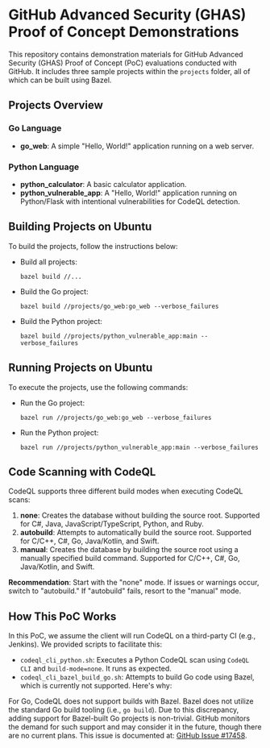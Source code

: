# GitHub Advanced Security (GHAS) Proof of Concept Demonstrations

This repository contains demonstration materials for GitHub Advanced Security (GHAS) Proof of Concept (PoC) evaluations conducted with GitHub. 
It includes three sample projects within the `projects` folder, all of which can be built using Bazel.

## Projects Overview

### Go Language
- **go_web**: A simple "Hello, World!" application running on a web server.

### Python Language
- **python_calculator**: A basic calculator application.
- **python_vulnerable_app**: A "Hello, World!" application running on Python/Flask with intentional vulnerabilities for CodeQL detection.

## Building Projects on Ubuntu

To build the projects, follow the instructions below:

- Build all projects:
  ```
  bazel build //...
  ```

- Build the Go project:
  ```
  bazel build //projects/go_web:go_web --verbose_failures
  ```

- Build the Python project:
  ```
  bazel build //projects/python_vulnerable_app:main --verbose_failures
  ```

## Running Projects on Ubuntu

To execute the projects, use the following commands:

- Run the Go project:
  ```
  bazel run //projects/go_web:go_web --verbose_failures
  ```

- Run the Python project:
  ```
  bazel run //projects/python_vulnerable_app:main --verbose_failures
  ```

## Code Scanning with CodeQL

CodeQL supports three different build modes when executing CodeQL scans:

1. **none**: Creates the database without building the source root. Supported for C#, Java, JavaScript/TypeScript, Python, and Ruby.
2. **autobuild**: Attempts to automatically build the source root. Supported for C/C++, C#, Go, Java/Kotlin, and Swift.
3. **manual**: Creates the database by building the source root using a manually specified build command. Supported for C/C++, C#, Go, Java/Kotlin, and Swift.

**Recommendation**: Start with the "none" mode. If issues or warnings occur, switch to "autobuild." If "autobuild" fails, resort to the "manual" mode.

## How This PoC Works

In this PoC, we assume the client will run CodeQL on a third-party CI (e.g., Jenkins). We provided scripts to facilitate this:

- `codeql_cli_python.sh`: Executes a Python CodeQL scan using `CodeQL CLI` and `build-mode=none`. It runs as expected.
- `codeql_cli_bazel_build_go.sh`: Attempts to build Go code using Bazel, which is currently not supported. Here's why:

For Go, CodeQL does not support builds with Bazel. Bazel does not utilize the standard Go build tooling (i.e., `go build`). Due to this discrepancy, adding support for Bazel-built Go projects is non-trivial. GitHub monitors the demand for such support and may consider it in the future, though there are no current plans. This issue is documented at: [GitHub Issue #17458](https://github.com/github/codeql/issues/17458).
